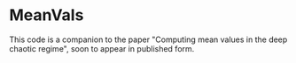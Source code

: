 # MeanVals

This code is a companion to the paper "Computing mean values in the deep chaotic regime", soon to appear in published form.
